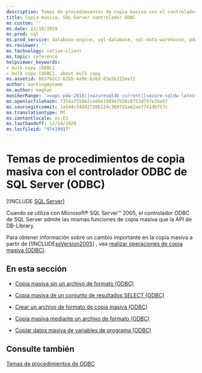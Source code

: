 ```yaml
---
description: Temas de procedimientos de copia masiva con el controlador ODBC de SQL Server (ODBC)
title: Copia masiva, SQL Server controlador ODBC
ms.custom: ''
ms.date: 12/18/2019
ms.prod: sql
ms.prod_service: database-engine, sql-database, sql-data-warehouse, pdw
ms.reviewer: ''
ms.technology: native-client
ms.topic: reference
helpviewer_keywords:
- bulk copy [ODBC]
- bulk copy [ODBC], about bulk copy
ms.assetid: 6037b2c2-62b5-4a9e-b36d-83e5b315eef2
author: markingmyname
ms.author: maghan
monikerRange: '>=aps-pdw-2016||=azuresqldb-current||=azure-sqldw-latest||>=sql-server-2016||>=sql-server-linux-2017||=azuresqldb-mi-current'
ms.openlocfilehash: 7354af558e2ced8e198947b20c8753d797e26a97
ms.sourcegitcommit: 1a544cf4dd2720b124c3697d1e62ae7741db757c
ms.translationtype: MT
ms.contentlocale: es-ES
ms.lasthandoff: 12/14/2020
ms.locfileid: "97419917"
---
```

# <a name="bulk-copying-with-the-sql-server-odbc-driver-how-to-topics-odbc"></a>Temas de procedimientos de copia masiva con el controlador ODBC de SQL Server (ODBC)
[!INCLUDE [SQL Server](../../../includes/applies-to-version/sql-asdb-asdbmi-asa-pdw.md)]

  Cuando se utiliza con Microsoft® SQL Server™ 2005, el controlador ODBC de SQL Server admite las mismas funciones de copia masiva que la API de DB-Library.  
  
 Para obtener información sobre un cambio importante en la copia masiva a partir de [!INCLUDE[ssVersion2005](../../../includes/ssversion2005-md.md)] , vea [realizar operaciones de copia masiva &#40;ODBC&#41;](../../../relational-databases/native-client-odbc-bulk-copy-operations/performing-bulk-copy-operations-odbc.md).  
  
## <a name="in-this-section"></a>En esta sección  
  
-   [Copia masiva sin un archivo de formato &#40;ODBC&#41;](../../../relational-databases/native-client-odbc-how-to/bulk-copy/bulk-copy-without-a-format-file-odbc.md)  
  
-   [Copia masiva de un conjunto de resultados SELECT &#40;ODBC&#41;](../../../relational-databases/native-client-odbc-how-to/bulk-copy/bulk-copy-a-select-result-set-odbc.md)  
  
-   [Crear un archivo de formato de copia masiva &#40;ODBC&#41;](../../../relational-databases/native-client-odbc-how-to/bulk-copy/create-a-bulk-copy-format-file-odbc.md)  
  
-   [Copia masiva mediante un archivo de formato &#40;ODBC&#41;](../../../relational-databases/native-client-odbc-how-to/bulk-copy/bulk-copy-by-using-a-format-file-odbc.md)  
  
-   [Copiar datos masiva de variables de programa &#40;ODBC&#41;](../../../relational-databases/native-client-odbc-how-to/bulk-copy/bulk-copy-data-from-program-variables-odbc.md)  
  
## <a name="see-also"></a>Consulte también  
 [Temas de procedimientos de ODBC](../../../relational-databases/native-client-odbc-how-to/odbc-how-to-topics.md)  
  
  
